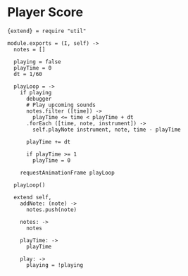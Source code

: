 Player Score
============

    {extend} = require "util"

    module.exports = (I, self) ->
      notes = []
      
      playing = false
      playTime = 0
      dt = 1/60

      playLoop = ->
        if playing
          debugger
          # Play upcoming sounds
          notes.filter ([time]) ->
            playTime <= time < playTime + dt
          .forEach ([time, note, instrument]) ->
            self.playNote instrument, note, time - playTime

          playTime += dt

          if playTime >= 1
            playTime = 0

        requestAnimationFrame playLoop

      playLoop()

      extend self,
        addNote: (note) ->
          notes.push(note)

        notes: ->
          notes

        playTime: ->
          playTime

        play: ->
          playing = !playing
